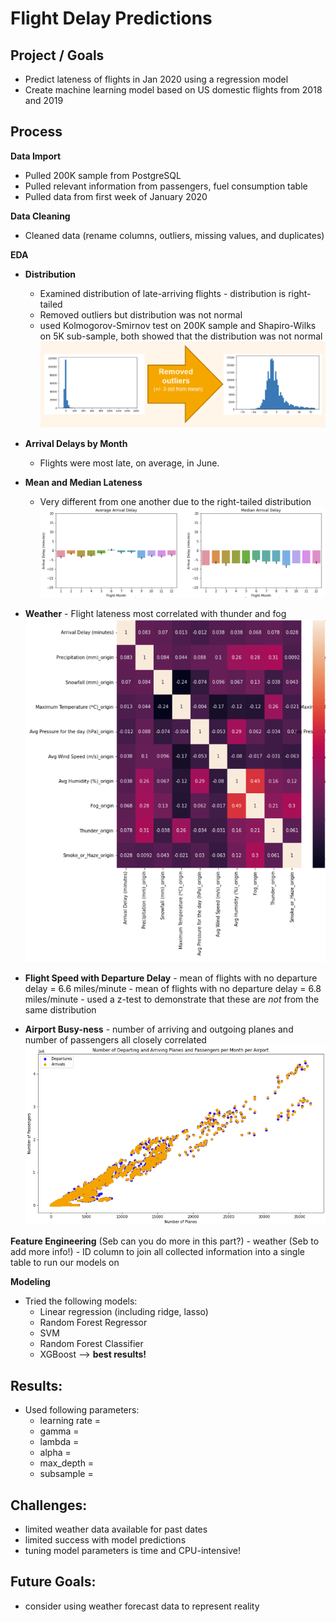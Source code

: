 # Flight Delay Predictions

## Project / Goals
- Predict lateness of flights in Jan 2020 using a regression model 
- Create machine learning model based on US domestic flights from 2018 and 2019

## Process
**Data Import**
- Pulled 200K sample from PostgreSQL
- Pulled relevant information from passengers, fuel consumption table
- Pulled data from first week of January 2020

 **Data Cleaning**
 - Cleaned data (rename columns, outliers, missing values, and duplicates)

  **EDA**
- **Distribution** 
    - Examined distribution of late-arriving flights - distribution is right-tailed
    - Removed outliers but distribution was not normal
    - used Kolmogorov-Smirnov test on 200K sample and Shapiro-Wilks on 5K sub-sample, both showed that the distribution was not normal
![](/figures/figure1.png)
- **Arrival Delays by Month**
    - Flights were most late, on average, in June. 
- **Mean and Median Lateness**
    - Very different from one another  due to the right-tailed distribution
![](/figures/figure2.png)

- **Weather**
        - Flight lateness most correlated with thunder and fog
![](/figures/figure3.png)
- **Flight Speed with Departure Delay**
        -  mean of flights with no departure delay = 6.6 miles/minute
        - mean of flights with no departure delay = 6.8 miles/minute
        - used a z-test to demonstrate that these are *not* from the same distribution
- **Airport Busy-ness**
        - number of arriving and outgoing planes and number of passengers all closely correlated
    ![](/figures/figure4.png)

**Feature Engineering** (Seb can you do more in this part?)
    - weather (Seb to add more info!)
    - ID column to join all collected information into a single table to run our models on

**Modeling**
- Tried the following models:
    - Linear regression (including ridge, lasso)
    - Random Forest Regressor
    - SVM
    - Random Forest Classifier
    - XGBoost --> **best results!**




## Results:
- Used following parameters: 
    - learning rate = 
    - gamma = 
    - lambda = 
    - alpha = 
    - max_depth = 
    - subsample = 

## Challenges:
- limited weather data available for past dates
- limited success with model predictions
- tuning model parameters is time and CPU-intensive!


## Future Goals: 
- consider using weather forecast data to represent reality


